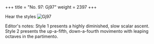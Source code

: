 +++
title = "No. 97: Gj97"
weight = 2397
+++

Hear the styles
![Gj97](/img/097DurDimM.jpg)

Editor's notes: Style 1 presents a highly diminished, slow scalar ascent. Style 2 presents the up-a-fifth, down-a-fourth movimento with leaping octaves in the partimento.
